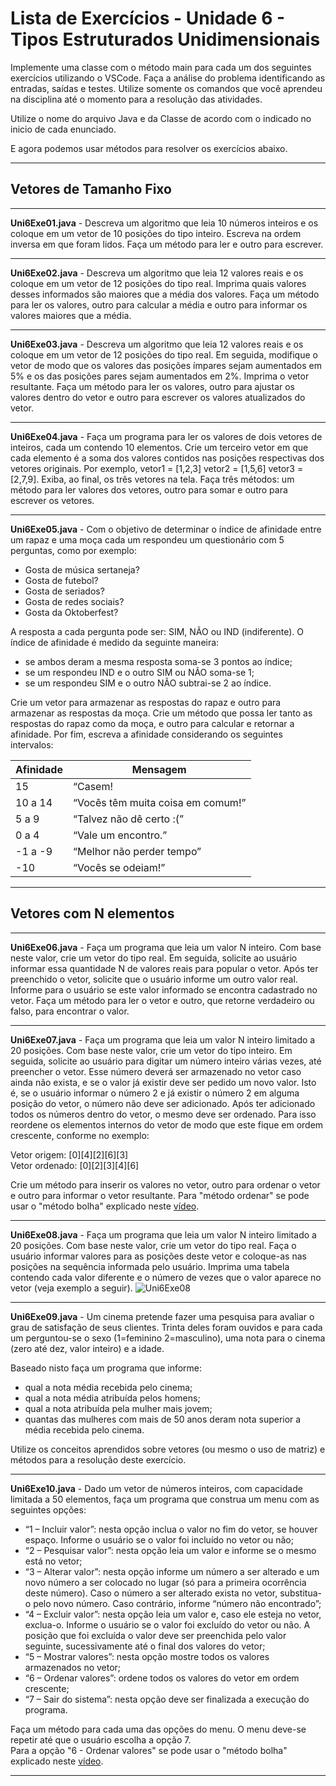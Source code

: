 # Lista de Exercícios - Unidade 6 - Tipos Estruturados Unidimensionais

Implemente  uma  classe  com  o  método  main  para  cada  um  dos seguintes  exercícios utilizando o VSCode. Faça a análise do problema identificando as entradas, saídas e testes. Utilize  somente  os  comandos  que  você  aprendeu  na  disciplina  até  o  momento  para  a resolução das atividades.

Utilize o nome do arquivo Java e da Classe de acordo com o indicado no inicio de cada enunciado.

E agora podemos usar métodos para resolver os exercícios abaixo.

----------

## Vetores de Tamanho Fixo

----------

**Uni6Exe01.java** - Descreva um algoritmo que leia 10 números inteiros e os coloque em um vetor de 10 posições do tipo inteiro. Escreva na ordem inversa em que foram lidos. Faça um método para ler e outro para escrever.

----------
**Uni6Exe02.java** - Descreva um algoritmo que leia 12 valores reais e os coloque em um vetor de 12 posições do tipo real. Imprima quais valores desses informados são maiores que a média dos valores. Faça um método para ler os valores, outro para calcular a média e outro para informar os valores maiores que a média.

----------
**Uni6Exe03.java** - Descreva um algoritmo que leia 12 valores reais e os coloque em um vetor de 12 posições do tipo real. Em seguida, modifique o vetor de modo que os valores das posições ímpares sejam aumentados em 5% e os das posições pares sejam aumentados em 2%. Imprima o vetor resultante. Faça um método para ler os valores, outro para ajustar os valores dentro do vetor e outro para escrever os valores atualizados do vetor.

----------
**Uni6Exe04.java** - Faça um programa para ler os valores de dois vetores de inteiros, cada um contendo 10 elementos. Crie um terceiro vetor em que cada elemento é a soma dos valores contidos nas posições respectivas dos vetores originais. Por exemplo, vetor1 = [1,2,3] vetor2 = [1,5,6] vetor3 = [2,7,9]. Exiba, ao final, os três vetores na tela. Faça três métodos: um método para ler valores dos vetores, outro para somar e outro para escrever os vetores.

----------
**Uni6Exe05.java** - Com o objetivo de determinar o índice de afinidade entre um rapaz e uma moça cada um respondeu um questionário com 5 perguntas, como por exemplo:

- Gosta de música sertaneja?
- Gosta de futebol?
- Gosta de seriados?
- Gosta de redes sociais?
- Gosta da Oktoberfest?

A resposta a cada pergunta pode ser: SIM, NÃO ou IND (indiferente). O índice de afinidade é medido da seguinte maneira:

- se ambos deram a mesma resposta soma-se 3 pontos ao índice;
- se um respondeu IND e o outro SIM ou NÃO soma-se 1;
- se um respondeu SIM e o outro NÃO subtrai-se 2 ao índice.

Crie  um  vetor  para  armazenar  as  respostas  do  rapaz  e  outro  para  armazenar  as respostas da moça. Crie um método que possa ler tanto as respostas do rapaz como da moça, e outro para calcular e retornar  a  afinidade.  Por  fim, escreva  a  afinidade  considerando  os  seguintes intervalos:

| Afinidade | Mensagem                          |
|-----------|-----------------------------------|
| 15        | “Casem!                           |
| 10 a 14   | “Vocês têm muita coisa em comum!” |
| 5 a 9     | “Talvez não dê certo :(”          |
| 0 a 4     | “Vale um encontro.”               |
| -1 a -9   | “Melhor não perder tempo”         |
| -10       | “Vocês se odeiam!”                |

----------

## Vetores com N elementos

----------
**Uni6Exe06.java** - Faça um programa que leia um valor N inteiro. Com base neste valor, crie um vetor do tipo real. Em seguida, solicite ao usuário informar essa quantidade N de valores reais para popular o vetor. Após ter preenchido o vetor, solicite que o usuário informe um outro valor real. Informe para o usuário se este valor informado se encontra cadastrado no vetor. Faça  um  método  para  ler  o  vetor e outro, que retorne verdadeiro ou falso, para encontrar o valor.

----------
**Uni6Exe07.java** - Faça um programa que leia um valor N inteiro limitado a 20 posições. Com base neste valor, crie um vetor do tipo inteiro. Em seguida, solicite ao usuário para digitar um número inteiro várias vezes, até preencher o vetor. Esse número deverá ser armazenado no vetor caso ainda não exista, e se o valor já existir deve ser pedido um novo valor. Isto é, se o usuário informar o número 2 e já existir o número 2 em alguma posição do vetor, o número não deve ser adicionado. Após ter adicionado todos os números dentro do vetor, o mesmo deve ser ordenado. Para isso reordene os elementos internos do vetor de modo que este fique em ordem crescente, conforme no exemplo:

Vetor origem: [0][4][2][6][3]  
Vetor ordenado: [0][2][3][4][6]

Crie um método para inserir os valores no vetor, outro para ordenar o vetor e outro para informar o vetor resultante. Para "método ordenar" se pode usar o "método bolha" explicado neste [vídeo](<https://furb-my.sharepoint.com/:v:/g/personal/dalton_furb_br/Ec87A5jXv7VIkfpLSUyvbuYBrPSf3pXBO4lIWOj3TTMH1A?e=mugb45>).


----------
**Uni6Exe08.java** - Faça um programa que leia um valor N inteiro limitado a 20 posições. Com base neste valor, crie um vetor do tipo real. Faça o usuário informar valores para as posições deste vetor e coloque-as nas posições na sequência informada pelo usuário. Imprima  uma tabela contendo cada valor diferente e o número de vezes que o valor aparece no vetor (veja exemplo a seguir).
![Uni6Exe08](./imgs/Uni6Exe08.png)

----------
**Uni6Exe09.java** - Um cinema pretende fazer uma pesquisa para avaliar o grau de satisfação de seus clientes. Trinta deles foram ouvidos e para cada um perguntou-se o sexo (1=feminino 2=masculino), uma nota para o cinema (zero até dez, valor inteiro) e a idade.

Baseado nisto faça um programa que informe:

- qual a nota média recebida pelo cinema;
- qual a nota média atribuída pelos homens;
- qual a nota atribuída pela mulher mais jovem;
- quantas das mulheres com mais de 50 anos deram nota superior a média recebida pelo cinema.

Utilize os conceitos aprendidos sobre vetores (ou mesmo o uso de matriz) e métodos para a resolução deste exercício.

----------
**Uni6Exe10.java** - Dado um vetor de números inteiros, com capacidade limitada a 50 elementos, faça um programa que construa um menu com as seguintes opções:

- “1 – Incluir valor”: nesta opção inclua o valor no fim do vetor, se houver espaço. Informe o usuário se o valor foi incluído no vetor ou não;
- “2 – Pesquisar valor”: nesta opção leia um valor e informe se o mesmo está no vetor;
- “3 – Alterar valor”: nesta opção informe um número a ser alterado e um novo número a ser colocado no lugar (só para a primeira ocorrência deste número). Caso o número a ser alterado exista no vetor, substitua-o pelo novo número. Caso contrário, informe “número não encontrado”;
- “4 – Excluir valor”: nesta opção leia um valor e, caso ele esteja no vetor, exclua-o. Informe o usuário se o valor foi excluído do vetor ou não. A posição que foi excluída o valor deve ser preenchida pelo valor seguinte, sucessivamente até o final dos valores do vetor;
- “5 – Mostrar valores”: nesta opção mostre todos os valores armazenados no vetor;
- “6 – Ordenar valores”: ordene todos os valores do vetor em ordem crescente;
- “7 – Sair do sistema”: nesta opção deve ser finalizada a execução do programa.

Faça um método para cada uma das opções do menu. O menu deve-se repetir até que o usuário escolha a opção 7.  
Para a opção "6 - Ordenar valores" se pode usar o "método bolha" explicado neste [vídeo](<https://furb-my.sharepoint.com/:v:/g/personal/dalton_furb_br/Ec87A5jXv7VIkfpLSUyvbuYBrPSf3pXBO4lIWOj3TTMH1A?e=mugb45>).

----------

